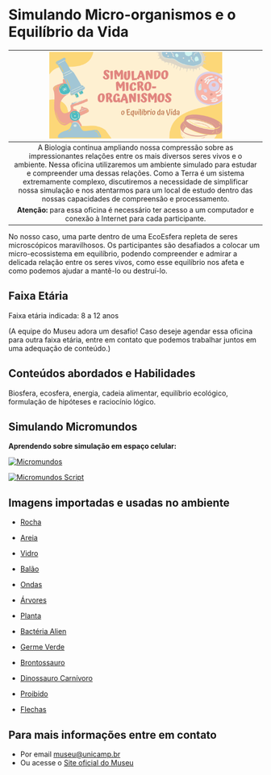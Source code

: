 # Simulando Micro-organismos e o Equilíbrio da Vida

|<img src="MO.png" width="70%" height="70%">  |
|:-----:|
|A Biologia continua ampliando nossa compressão sobre as impressionantes relações entre os mais diversos seres vivos e o ambiente. Nessa oficina utilizaremos um ambiente simulado para estudar e compreender uma dessas relações. Como a Terra é um sistema extremamente complexo, discutiremos a necessidade de simplificar nossa simulação e nos atentarmos para um local de estudo dentro das nossas capacidades de compreensão e processamento. |
**Atenção:** para essa oficina é necessário ter acesso a um computador e conexão à Internet para cada participante. |


No nosso caso, uma parte dentro de uma EcoEsfera repleta de seres microscópicos maravilhosos. Os participantes são desafiados a colocar um micro-ecossistema em equilíbrio, podendo compreender e admirar a delicada relação entre os seres vivos, como esse equilíbrio nos afeta e como podemos ajudar a mantê-lo ou destruí-lo.

## Faixa Etária

Faixa etária indicada: 8 a 12 anos

(A equipe do Museu adora um desafio! Caso deseje agendar essa oficina para outra faixa etária, entre em contato que podemos trabalhar juntos em uma adequação de conteúdo.)

## Conteúdos abordados e Habilidades
Biosfera, ecosfera, energia, cadeia alimentar, equilíbrio ecológico, formulação de hipóteses e raciocínio lógico.

## Simulando Micromundos

**Aprendendo sobre simulação em espaço celular:**

[![Micromundos](images/microworlds-slider.png)](harena/scripts/playground/editor.html?source=cell/microworld-sliders&mode=no-script-no-hide)

[![Micromundos Script](images/microworlds-script.png)](harena/scripts/playground/editor.html?source=cell/microworld-scripts)

## Imagens importadas e usadas no ambiente

* [Rocha](https://pixabay.com/vectors/rocks-stones-mining-soil-pebbles-155635/)
* [Areia](https://pixabay.com/vectors/template-pattern-seamless-blue-1099298/)
* [Vidro](https://pixabay.com/vectors/ball-balls-glass-glow-glowing-1293319/)
* [Balão](https://pixabay.com/vectors/balloon-blue-shiny-helium-happy-25734/)

* [Ondas](https://pixabay.com/vectors/blue-water-pattern-sea-tide-waves-309761/)

* [Árvores](https://pixabay.com/vectors/tree-environment-ecology-nature-146748/)
* [Planta](https://pixabay.com/vectors/sapling-plant-growing-seedling-154734/)

* [Bactéria Alien](https://pixabay.com/vectors/virus-alien-health-bug-medical-312665/)
* [Germe Verde](https://pixabay.com/vectors/germ-virus-bacteria-infection-308922/)

* [Brontossauro](https://pixabay.com/vectors/brontosaurus-dinosaurs-extinct-37797/)
* [Dinossauro Carnívoro](https://pixabay.com/vectors/cartoon-comic-dino-dinosaur-green-1299393/)

* [Proibido](https://pixabay.com/vectors/no-symbol-prohibition-sign-39767/)
* [Flechas](https://pixabay.com/vectors/arrow-direction-turn-set-left-36877/)

##  Para mais informações entre em contato
* Por email museu@unicamp.br
* Ou acesse o [Site oficial do Museu](https://www.mc.unicamp.br/visite)
